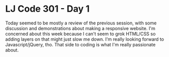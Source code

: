 <h1>LJ Code 301 - Day 1</h1>

<p>Today seemed to be mostly a review of the previous session, with some discussion and demonstrations about making a responsive website. I'm concerned about this week because I can't seem to grok HTML/CSS so adding layers on that might just slow me down. I'm really looking forward to Javascript/jQuery, tho. That side to coding is what I'm really passionate about.</p>
